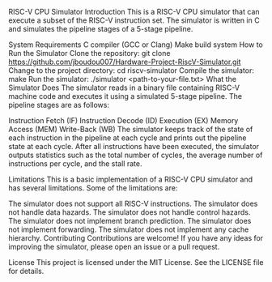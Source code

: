RISC-V CPU Simulator
Introduction
This is a RISC-V CPU simulator that can execute a subset of the RISC-V instruction set. The simulator is written in C and simulates the pipeline stages of a 5-stage pipeline.

System Requirements
C compiler (GCC or Clang)
Make build system
How to Run the Simulator
Clone the repository: git clone https://github.com/jboudou007/Hardware-Project-RiscV-Simulator.git
Change to the project directory: cd riscv-simulator
Compile the simulator: make
Run the simulator: ./simulator <path-to-your-file.txt>
What the Simulator Does
The simulator reads in a binary file containing RISC-V machine code and executes it using a simulated 5-stage pipeline. The pipeline stages are as follows:

Instruction Fetch (IF)
Instruction Decode (ID)
Execution (EX)
Memory Access (MEM)
Write-Back (WB)
The simulator keeps track of the state of each instruction in the pipeline at each cycle and prints out the pipeline state at each cycle. After all instructions have been executed, the simulator outputs statistics such as the total number of cycles, the average number of instructions per cycle, and the stall rate.

Limitations
This is a basic implementation of a RISC-V CPU simulator and has several limitations. Some of the limitations are:

The simulator does not support all RISC-V instructions.
The simulator does not handle data hazards.
The simulator does not handle control hazards.
The simulator does not implement branch prediction.
The simulator does not implement forwarding.
The simulator does not implement any cache hierarchy.
Contributing
Contributions are welcome! If you have any ideas for improving the simulator, please open an issue or a pull request.

License
This project is licensed under the MIT License. See the LICENSE file for details.
